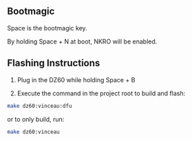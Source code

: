 ## Bootmagic

Space is the bootmagic key.

By holding Space + N at boot, NKRO will be enabled.


## Flashing Instructions

1. Plug in the DZ60 while holding Space + B

2. Execute the command in the project root to build and flash:

```bash
make dz60:vinceau:dfu
```

or to only build, run:

```bash
make dz60:vinceau
```
